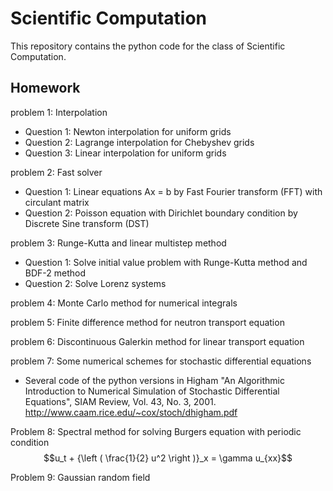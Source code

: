 # Scientific Computation


This repository contains the python code for the class of Scientific Computation.


## Homework

problem 1: Interpolation

- Question 1: Newton interpolation for uniform grids
- Question 2: Lagrange interpolation for Chebyshev grids
- Question 3: Linear interpolation for uniform grids


problem 2: Fast solver

- Question 1: Linear equations Ax = b by Fast Fourier transform (FFT) with circulant matrix
- Question 2: Poisson equation with Dirichlet boundary condition by Discrete Sine transform (DST)

problem 3: Runge-Kutta and linear multistep method

- Question 1: Solve initial value problem with Runge-Kutta method and BDF-2 method
- Question 2: Solve Lorenz systems

problem 4: Monte Carlo method for numerical integrals

problem 5: Finite difference method for neutron transport equation

problem 6: Discontinuous Galerkin method for linear transport equation

problem 7: Some numerical schemes for stochastic differential equations
- Several code of the python versions in
  Higham "An Algorithmic Introduction to Numerical Simulation of Stochastic Differential Equations", SIAM Review, Vol. 43, No. 3, 2001.
  http://www.caam.rice.edu/~cox/stoch/dhigham.pdf

Problem 8: Spectral method for solving Burgers equation with periodic condition
$$u_t + {\left ( \frac{1}{2} u^2 \right )}_x = \gamma u_{xx}$$

Problem 9: Gaussian random field
